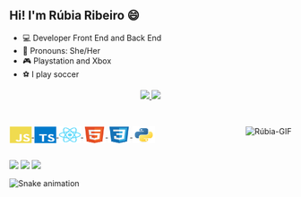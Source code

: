 ## Hi! I'm Rúbia Ribeiro 😄

 - 💻 Developer Front End and Back End
 - 🥰 Pronouns: She/Her
 - 🎮 Playstation and Xbox
 - ⚽ I play soccer
 
 <div align="center">
  <a href="https://github.com/rubsribeiro">
  <img height="180em" src="https://github-readme-stats.vercel.app/api?username=rubsribeiro&show_icons=true&theme=vision-friendly-dark&include_all_commits=true&count_private=true"/>
  <img height="180em" src="https://github-readme-stats.vercel.app/api/top-langs/?username=rubsribeiro&layout=compact&langs_count=7&theme=vision-friendly-dark"/>
</div>

##

<div style="display: inline_block"><br>
  <img align="center" alt="Rúbia-Js" height="30" width="40" src="https://raw.githubusercontent.com/devicons/devicon/master/icons/javascript/javascript-plain.svg">
  <img align="center" alt="Rúbia-Ts" height="30" width="40" src="https://raw.githubusercontent.com/devicons/devicon/master/icons/typescript/typescript-plain.svg">
  <img align="center" alt="Rúbia-React" height="30" width="40" src="https://raw.githubusercontent.com/devicons/devicon/master/icons/react/react-original.svg">
  <img align="center" alt="Rúbia-HTML" height="30" width="40" src="https://raw.githubusercontent.com/devicons/devicon/master/icons/html5/html5-original.svg">
  <img align="center" alt="Rúbia-CSS" height="30" width="40" src="https://raw.githubusercontent.com/devicons/devicon/master/icons/css3/css3-original.svg">
  <img align="center" alt="Rúbia-Python" height="30" width="40" src="https://raw.githubusercontent.com/devicons/devicon/master/icons/python/python-original.svg">
  <img align="right" alt="Rúbia-GIF" src="https://discord.com/channels/1055564983905304646/1055564983905304653/1055565172586070098">
  
  
</div>

 ##

<div>

  <a href="https://instagram.com/rubs_rb" target="_blank"><img src="https://img.shields.io/badge/-Instagram-%23E4405F?style=for-the-badge&logo=instagram&logoColor=white" target="_blank"></a>
  <a href = "mailto:rubia.n.ribeiro@gmail.com"><img src="https://img.shields.io/badge/-Gmail-%23333?style=for-the-badge&logo=gmail&logoColor=white" target="_blank"></a>
  <a href="https://www.linkedin.com/in/rubianribeiro03/-45875016a" target="_blank"><img src="https://img.shields.io/badge/-LinkedIn-%230077B5?style=for-the-badge&logo=linkedin&logoColor=white" target="_blank"></a> 

 ![Snake animation](https://github.com/rubsribeiro/rafaballerini/blob/output/github-contribution-grid-snake.svg)

</div>
